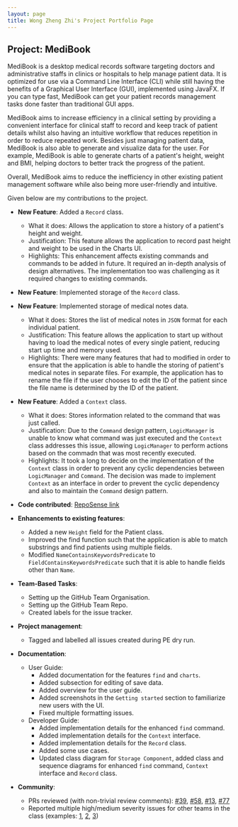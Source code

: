 ```yaml
---
layout: page
title: Wong Zheng Zhi's Project Portfolio Page
---
```


## Project: MediBook

MediBook is a desktop medical records software targeting doctors and administrative staffs in clinics or hospitals to help manage patient data. It is optimized for use via a Command Line Interface (CLI) while still having the benefits of a Graphical User Interface (GUI), implemented using JavaFX. If you can type fast, MediBook can get your patient records management tasks done faster than traditional GUI apps.

MediBook aims to increase efficiency in a clinical setting by providing a convenient interface for clinical staff to record and keep track of patient details whilst also having an intuitive workflow that reduces repetition in order to reduce repeated work. Besides just managing patient data, MediBook is also able to generate and visualize data for the user. For example, MediBook is able to generate charts of a patient's height, weight and BMI, helping doctors to better track the progress of the patient.

Overall, MediBook aims to reduce the inefficiency in other existing patient management software while also being more user-friendly and intuitive.

Given below are my contributions to the project.

* **New Feature**: Added a `Record` class.
  * What it does: Allows the application to store a history of a patient's height and weight.
  * Justification: This feature allows the application to record past height and weight to be used in the Charts UI.
  * Highlights: This enhancement affects existing commands and commands to be added in future. It required an in-depth analysis of design alternatives. The implementation too was challenging as it required changes to existing commands.
  
* **New Feature**: Implemented storage of the `Record` class.
  
* **New Feature**: Implemented storage of medical notes data.
  * What it does: Stores the list of medical notes in `JSON` format for each individual patient.
  * Justification: This feature allows the application to start up without having to load the medical notes of every single patient, reducing start up time and memory used.
  * Highlights: There were many features that had to modified in order to ensure that the application is able to handle the storing of patient's medical notes in separate files. For example, the application has to rename the file if the user chooses to edit the ID of the patient since the file name is determined by the ID of the patient.
  
* **New Feature**: Added a `Context` class.
  * What it does: Stores information related to the command that was just called.
  * Justification: Due to the `Command` design pattern, `LogicManager` is unable to know what command was just executed and the `Context` class addresses this issue, allowing `LogicManager` to perform actions based on the commadn that was most recently executed.
  * Highlights: It took a long to decide on the implementation of the `Context` class in order to prevent any cyclic dependencies between `LogicManager` and `Command`. The decision was made to implement `Context` as an interface in order to prevent the cyclic dependency and also to maintain the `Command` design pattern.

* **Code contributed**: [RepoSense link](https://nus-cs2103-ay2021s1.github.io/tp-dashboard/#breakdown=true&search=&sort=groupTitle&sortWithin=title&since=2020-08-14&timeframe=commit&mergegroup=&groupSelect=groupByRepos&checkedFileTypes=docs~functional-code~test-code~other&tabOpen=true&tabType=authorship&tabAuthor=Wong-ZZ&tabRepo=AY2021S1-CS2103T-F13-3%2Ftp%5Bmaster%5D&authorshipIsMergeGroup=false&authorshipFileTypes=docs~functional-code~test-code)

* **Enhancements to existing features**:
  * Added a new `Height` field for the Patient class.
  * Improved the find function such that the application is able to match substrings and find patients using multiple fields.
  * Modified `NameContainsKeywordsPredicate` to `FieldContainsKeywordsPredicate` such that it is able to handle fields other than `Name`.

* **Team-Based Tasks**:
  * Setting up the GitHub Team Organisation.
  * Setting up the GitHub Team Repo.
  * Created labels for the issue tracker.

* **Project management**:
  * Tagged and labelled all issues created during PE dry run.

* **Documentation**:
  * User Guide:
    * Added documentation for the features `find` and `charts`.
    * Added subsection for editing of save data.
    * Added overview for the user guide.
    * Added screenshots in the `Getting started` section to familiarize new users with the UI.
    * Fixed multiple formatting issues.
  * Developer Guide:
    * Added implementation details for the enhanced `find` command.
    * Added implementation details for the `Context` interface.
    * Added implementation details for the `Record` class.
    * Added some use cases.
    * Updated class diagram for `Storage Component`, added class and sequence diagrams for enhanced `find` command, `Context` interface and `Record` class.

* **Community**:
  * PRs reviewed (with non-trivial review comments): [\#39](https://github.com/AY2021S1-CS2103T-F13-3/tp/pull/39), [\#58](https://github.com/AY2021S1-CS2103T-F13-3/tp/pull/58), [\#13](https://github.com/AY2021S1-CS2103T-F13-3/tp/pull/13), [\#77](https://github.com/AY2021S1-CS2103T-F13-3/tp/pull/77)
  * Reported multiple high/medium severity issues for other teams in the class (examples: [1](https://github.com/AY2021S1-CS2103T-W16-3/tp/issues/242), [2](https://github.com/AY2021S1-CS2103T-W16-3/tp/issues/245), [3](https://github.com/AY2021S1-CS2103T-W16-3/tp/issues/246))
